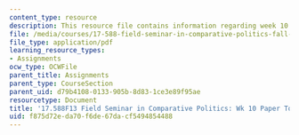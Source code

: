 ```yaml
---
content_type: resource
description: This resource file contains information regarding week 10 paper topics.
file: /media/courses/17-588-field-seminar-in-comparative-politics-fall-2013/f875d72eda70f6de67dacf5494854488_MIT17_588F13_Week10Paper.pdf
file_type: application/pdf
learning_resource_types:
- Assignments
ocw_type: OCWFile
parent_title: Assignments
parent_type: CourseSection
parent_uid: d79b4108-0133-905b-8d83-1ce3e89f95ae
resourcetype: Document
title: '17.588F13 Field Seminar in Comparative Politics: Wk 10 Paper Topics'
uid: f875d72e-da70-f6de-67da-cf5494854488
---
```

